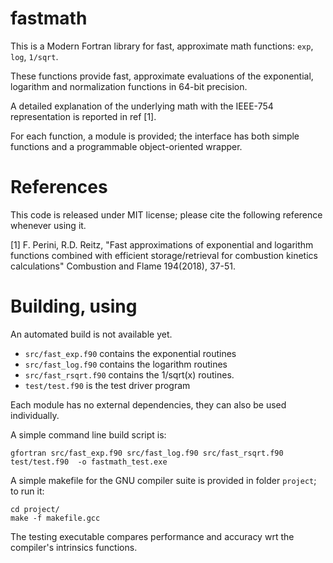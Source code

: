 # fastmath

This is a Modern Fortran library for fast, approximate math functions: `exp`, `log`, `1/sqrt`. 

These functions provide fast, approximate evaluations of the exponential, logarithm and normalization functions in 64-bit precision. 

A detailed explanation of the underlying math with the IEEE-754 representation is reported in ref [1].

For each function, a module is provided; the interface has both simple functions and a programmable object-oriented wrapper. 

References
==========

This code is released under MIT license; please cite the following reference whenever using it.

[1] F. Perini, R.D. Reitz, "Fast approximations of exponential and logarithm functions combined with efficient storage/retrieval for combustion kinetics calculations" Combustion and Flame 194(2018), 37-51. 

Building, using
===============

An automated build is not available yet. 
- `src/fast_exp.f90`   contains the exponential routines
- `src/fast_log.f90`   contains the logarithm routines
- `src/fast_rsqrt.f90` contains the 1/sqrt(x) routines.
- `test/test.f90` is the test driver program 

Each module has no external dependencies, they can also be used individually.

A simple command line build script is: 

```
gfortran src/fast_exp.f90 src/fast_log.f90 src/fast_rsqrt.f90 test/test.f90  -o fastmath_test.exe
```

A simple makefile for the GNU compiler suite is provided in folder `project`; to run it: 

```
cd project/
make -f makefile.gcc
```

The testing executable compares performance and accuracy wrt the compiler's intrinsics functions. 
 
